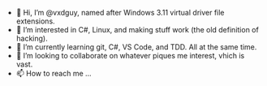 - 👋 Hi, I’m @vxdguy, named after Windows 3.11 virtual driver file extensions.
- 👀 I’m interested in C#, Linux, and making stuff work (the old definition of hacking).
- 🌱 I’m currently learning git, C#, VS Code, and TDD.  All at the same time.
- 💞️ I’m looking to collaborate on whatever piques me interest, vhich is vast.
- 📫 How to reach me ...

<!---
vxdguy/vxdguy is a ✨ special ✨ repository because its `README.md` (this file) appears on your GitHub profile.
You can click the Preview link to take a look at your changes.
--->
